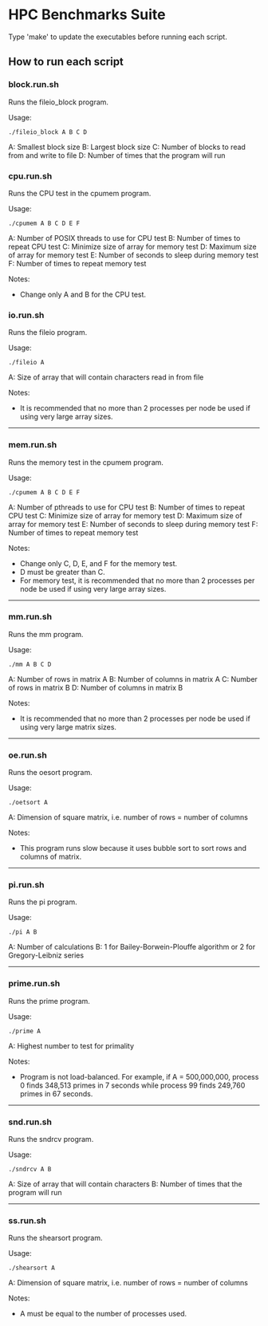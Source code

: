 # HPC Benchmarks Suite

Type 'make' to update the executables before running each script.

## How to run each script

### block.run.sh

Runs the fileio_block program.

Usage:
```
./fileio_block A B C D
```

A: Smallest block size
B: Largest block size
C: Number of blocks to read from and write to file
D: Number of times that the program will run

### cpu.run.sh

Runs the CPU test in the cpumem program.

Usage:
```
./cpumem A B C D E F
```

A: Number of POSIX threads to use for CPU test
B: Number of times to repeat CPU test
C: Minimize size of array for memory test
D: Maximum size of array for memory test
E: Number of seconds to sleep during memory test
F: Number of times to repeat memory test

Notes:

* Change only A and B for the CPU test.

### io.run.sh

Runs the fileio program.

Usage:
```
./fileio A
```

A: Size of array that will contain characters read in from file

Notes:

* It is recommended that no more than 2 processes per node be used if using very large array sizes.

---

### mem.run.sh

Runs the memory test in the cpumem program.

Usage:
```
./cpumem A B C D E F
```

A: Number of pthreads to use for CPU test
B: Number of times to repeat CPU test
C: Minimize size of array for memory test
D: Maximum size of array for memory test
E: Number of seconds to sleep during memory test
F: Number of times to repeat memory test

Notes:

* Change only C, D, E, and F for the memory test.
* D must be greater than C.
* For memory test, it is recommended that no more than 2 processes per node be used if using very large array sizes.

---

### mm.run.sh

Runs the mm program.

Usage:
```
./mm A B C D
```

A: Number of rows in matrix A
B: Number of columns in matrix A
C: Number of rows in matrix B
D: Number of columns in matrix B

Notes:

* It is recommended that no more than 2 processes per node be used if using very large matrix sizes.

---

### oe.run.sh

Runs the oesort program.

Usage:
```
./oetsort A
```

A: Dimension of square matrix, i.e. number of rows = number of columns

Notes:

* This program runs slow because it uses bubble sort to sort rows and columns of matrix.

---    

### pi.run.sh

Runs the pi program.

Usage:
```
./pi A B
```

A: Number of calculations
B: 1 for Bailey-Borwein-Plouffe algorithm or 2 for Gregory-Leibniz series

---

### prime.run.sh

Runs the prime program.

Usage:
```
./prime A
```

A: Highest number to test for primality

Notes:

* Program is not load-balanced. For example, if A = 500,000,000, process 0 finds 348,513 primes in 7 seconds while process 99 finds 249,760 primes in 67 seconds.

---

### snd.run.sh

Runs the sndrcv program.

Usage:
```
./sndrcv A B
```

A: Size of array that will contain characters
B: Number of times that the program will run

---

### ss.run.sh

Runs the shearsort program.

Usage:
```
./shearsort A
```

A: Dimension of square matrix, i.e. number of rows = number of columns

Notes:

* A must be equal to the number of processes used.
